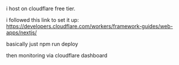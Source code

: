 i host on cloudflare free tier.

i followed this link to set it up: https://developers.cloudflare.com/workers/framework-guides/web-apps/nextjs/

basically just npm run deploy

then monitoring via cloudflare dashboard
